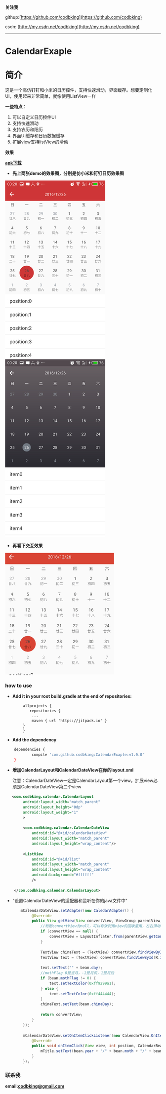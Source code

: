 
**关注我**

githup:[https://github.com/codbking](https://github.com/codbking)

csdn: [http://my.csdn.net/codbking](http://my.csdn.net/codbking)

****
# CalendarExaple

# 简介
这是一个高仿钉钉和小米的日历控件，支持快速滑动，界面缓存。想要定制化UI，使用起来非常简单，就像使用ListView一样

**一些特点：**

1. 可以自定义日历控件UI
2. 支持快速滑动
3. 支持农历和阳历
4. 界面UI缓存和日历数据缓存
5. 扩展view支持listView的滑动

**效果**

**[apk下载](https://raw.githubusercontent.com/codbking/CalendarExaple/master/calendar_demo.apk)**

*  **先上两张demo的效果图，分别是仿小米和钉钉日历效果图**

<img src="image/a1.jpg" height="576" width="324" style="margin-left:100"/>
<img src="image/a2.jpg"  height="576" width="324" style="margin-left:100"/>

*  **再看下交互效果**

![Alt text](image/bbbb.gif)



### how to use

 - **Add it in your root build.gradle at the end of repositories:**

```
	    allprojects {
		   repositories {
			...
			maven { url 'https://jitpack.io' }
		}
	    }
```

 -  **Add the dependency**
```sh
	dependencies {
	        compile 'com.github.codbking:CalendarExaple:v1.0.0'
	}
```

- **增加CalendarLayout和CalendarDateView在你的layout.xml**

  注意：CalendarDateView一定是CalendarLayout第一个view，扩展view必须是CalendarDateView第二个view
```xml
   <com.codbking.calendar.CalendarLayout
        android:layout_width="match_parent"
        android:layout_height="0dp"
        android:layout_weight="1"
        >

        <com.codbking.calendar.CalendarDateView
            android:id="@+id/calendarDateView"
            android:layout_width="match_parent"
            android:layout_height="wrap_content"/>

        <ListView
            android:id="@+id/list"
            android:layout_width="match_parent"
            android:layout_height="wrap_content"
            android:background="#ffffff"
            />

    </com.codbking.calendar.CalendarLayout>
```

- "设置CalendarDateView的适配器和监听在你的java文件中"
```java
       mCalendarDateView.setAdapter(new CaledarAdapter() {
            @Override
            public View getView(View convertView, ViewGroup parentView, CalendarBean bean) {
                //判断convertView为null，可以有效利用view的回收重用，左右滑动的效率高
                if (convertView == null) {
                    convertView = LayoutInflater.from(parentView.getContext()).inflate(R.layout.item_xiaomi, null);
                }

                TextView chinaText = (TextView) convertView.findViewById(R.id.chinaText);
                TextView text = (TextView) convertView.findViewById(R.id.text);

                text.setText("" + bean.day);
                //mothFlag 0是当月，-1是月前，1是月后
                if (bean.mothFlag != 0) {
                    text.setTextColor(0xff9299a1);
                } else {
                    text.setTextColor(0xff444444);
                }
                chinaText.setText(bean.chinaDay);

                return convertView;
            }
        });

        mCalendarDateView.setOnItemClickListener(new CalendarView.OnItemClickListener() {
            @Override
            public void onItemClick(View view, int postion, CalendarBean bean) {
                mTitle.setText(bean.year + "/" + bean.moth + "/" + bean.day);
            }
        });
```

### 联系我

**email:codbking@gmail.com**





